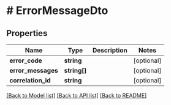 # # ErrorMessageDto

## Properties

Name | Type | Description | Notes
------------ | ------------- | ------------- | -------------
**error_code** | **string** |  | [optional] 
**error_messages** | **string[]** |  | [optional] 
**correlation_id** | **string** |  | [optional] 

[[Back to Model list]](../../README.md#documentation-for-models) [[Back to API list]](../../README.md#documentation-for-api-endpoints) [[Back to README]](../../README.md)


